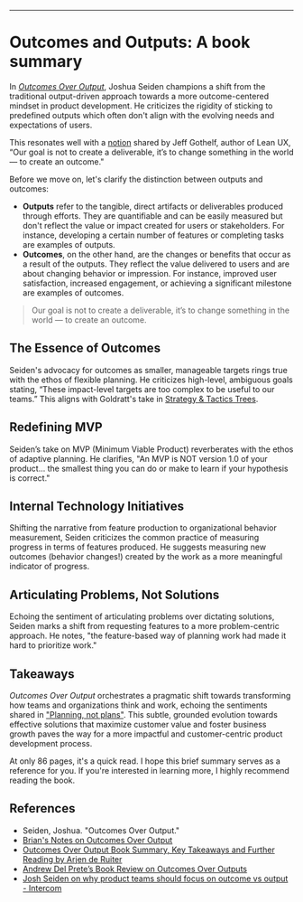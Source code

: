 ---

# Outcomes and Outputs: A book summary

In _[Outcomes Over Output](https://www.senseandrespondpress.com/managing-outcomes)_, Joshua Seiden champions a shift from the traditional output-driven approach towards a more outcome-centered mindset in product development. He criticizes the rigidity of sticking to predefined outputs which often don't align with the evolving needs and expectations of users.

This resonates well with a [notion](https://userguiding.com/blog/ux-design-quotes/#:~:text=4%2D%20%E2%80%9COur%20goal%20is%20not%20to%20create%20a%20deliverable%2C%20it%E2%80%99s%20to%20change%20something%20in%20the%20world%20%E2%80%94%20to%20create%20an%20outcome.%E2%80%9D) shared by Jeff Gothelf, author of Lean UX, “Our goal is not to create a deliverable, it’s to change something in the world — to create an outcome."

Before we move on, let's clarify the distinction between outputs and outcomes:

- **Outputs** refer to the tangible, direct artifacts or deliverables produced through efforts. They are quantifiable and can be easily measured but don't reflect the value or impact created for users or stakeholders. For instance, developing a certain number of features or completing tasks are examples of outputs.
- **Outcomes**, on the other hand, are the changes or benefits that occur as a result of the outputs. They reflect the value delivered to users and are about changing behavior or impression. For instance, improved user satisfaction, increased engagement, or achieving a significant milestone are examples of outcomes.

> Our goal is not to create a deliverable, it’s to change something in the world — to create an outcome.

## The Essence of Outcomes

Seiden's advocacy for outcomes as smaller, manageable targets rings true with the ethos of flexible planning. He criticizes high-level, ambiguous goals stating, “These impact-level targets are too complex to be useful to our teams.” This aligns with Goldratt's take in [Strategy & Tactics Trees](/posts/on-s-and-t-trees/).

## Redefining MVP

Seiden’s take on MVP (Minimum Viable Product) reverberates with the ethos of adaptive planning. He clarifies, "An MVP is NOT version 1.0 of your product... the smallest thing you can do or make to learn if your hypothesis is correct."

## Internal Technology Initiatives

Shifting the narrative from feature production to organizational behavior measurement, Seiden criticizes the common practice of measuring progress in terms of features produced. He suggests measuring new outcomes (behavior changes!) created by the work as a more meaningful indicator of progress.

## Articulating Problems, Not Solutions

Echoing the sentiment of articulating problems over dictating solutions, Seiden marks a shift from requesting features to a more problem-centric approach. He notes, "the feature-based way of planning work had made it hard to prioritize work."

## Takeaways

_Outcomes Over Output_ orchestrates a pragmatic shift towards transforming how teams and organizations think and work, echoing the sentiments shared in ["Planning, not plans"](https://muness.com/posts/planning-not-plans/). This subtle, grounded evolution towards effective solutions that maximize customer value and foster business growth paves the way for a more impactful and customer-centric product development process.

At only 86 pages, it's a quick read. I hope this brief summary serves as a reference for you. If you're interested in learning more, I highly recommend reading the book.

## References

- Seiden, Joshua. "Outcomes Over Output."
- [Brian's Notes on Outcomes Over Output](https://www.briansnotes.io/book/outcomes-over-output/)
- [Outcomes Over Output Book Summary, Key Takeaways and Further Reading by Arjen de Ruiter](https://arjenderuiter.github.io/productmanagement/product/outcomes/output/productivity/agile/engineering/2023/05/09/OUTCOMES-OVER-OUTPUT-BOOK-SUMMARY-KEY-TAKEAWAYS-AND-FURTHER-READING.html)
- [Andrew Del Prete’s Book Review on Outcomes Over Outputs](https://www.andrewdelprete.dev/posts/outcomes-over-outputs-book-review)
- [Josh Seiden on why product teams should focus on outcome vs output - Intercom](https://www.intercom.com/blog/podcasts/josh-seiden-on-why-product-teams-should-focus-on-outcome-vs-output/)
